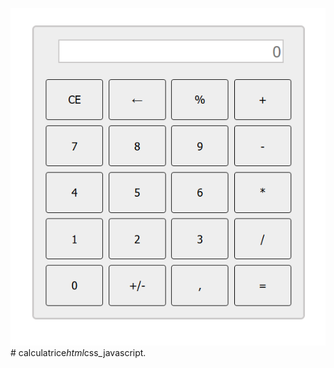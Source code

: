 <img src="./images/Capture d’écran 2023-01-19 155550.png" alt="">#   c a l c u l a t r i c e _ h t m l _ c s s _ j a v a s c r i p t . 
 
 